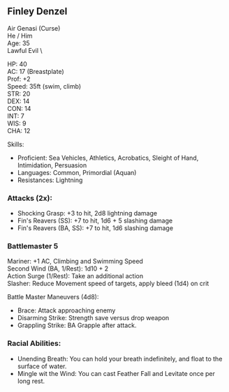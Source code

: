 ## Finley Denzel
Air Genasi (Curse) \
He / Him \
Age: 35 \
Lawful Evil \

HP: 40 \
AC: 17 (Breastplate) \
Prof: +2 \
Speed: 35ft (swim, climb) \
STR: 20 \
DEX: 14 \
CON: 14 \
INT: 7 \
WIS: 9 \
CHA: 12

Skills: 
- Proficient: Sea Vehicles, Athletics, Acrobatics, Sleight of Hand, Intimidation, Persuasion
- Languages: Common, Primordial (Aquan)
- Resistances: Lightning

### Attacks (2x): 
- Shocking Grasp: +3 to hit, 2d8 lightning damage
- Fin's Reavers (SS): +7 to hit, 1d6 + 5 slashing damage
- Fin's Reavers (BA, SS): +7 to hit, 1d6 slashing damage

### Battlemaster 5
Mariner: +1 AC, Climbing and Swimming Speed \
Second Wind (BA, 1/Rest): 1d10 + 2 \
Action Surge (1/Rest): Take an additional action \
Slasher: Reduce Movement speed of targets, apply bleed (1d4) on crit

Battle Master Maneuvers (4d8):
- Brace: Attack approaching enemy
- Disarming Strike: Strength save versus drop weapon
- Grappling Strike: BA Grapple after attack.

### Racial Abilities: 
- Unending Breath: You can hold your breath indefinitely, and float to the surface of water.
- Mingle wit the Wind: You can cast Feather Fall and Levitate once per long rest. 
